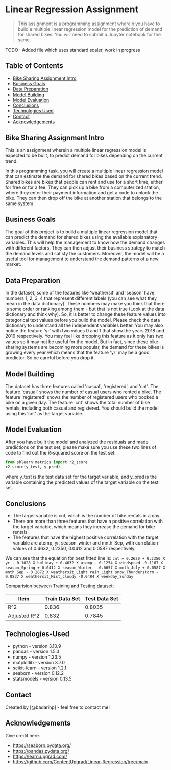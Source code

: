 # Linear Regression Assignment
> This assignment is a programming assignment wherein you have to build a multiple linear regression model for the prediction of demand for shared bikes. You will need to submit a Jupyter notebook for the same.

TODO : Added file which uses standard scaler, work in progress

## Table of Contents
* [Bike Sharing Assignment Intro](#bike-sharing-assignment-intro)
* [Business Goals](#business-goals)
* [Data Preparation](#data-preparation)
* [Model Building](#model-building)
* [Model Evaluation](#model-evaluation)
* [Conclusions](#conclusions)
* [Technologies Used](#technologies-used)
* [Contact](#contact)
* [Acknowledgements](#acknowledgements)

<!-- You can include any other section that is pertinent to your problem -->
## Bike Sharing Assignment Intro
This is an assignment wherein a multiple linear regression model is expected to be built, to predict demand for bikes depending on the current trend.

In this programming task, you will create a multiple linear regression model that can estimate the demand for shared bikes based on the current trend. Shared bikes are bikes that people can rent and use for a short time, either for free or for a fee. They can pick up a bike from a computerized station, where they enter their payment information and get a code to unlock the bike. They can then drop off the bike at another station that belongs to the same system.

## Business Goals
The goal of this project is to build a multiple linear regression model that can predict the demand for shared bikes using the available explanatory variables. This will help the management to know how the demand changes with different factors. They can then adjust their business strategy to match the demand levels and satisfy the customers. Moreover, the model will be a useful tool for management to understand the demand patterns of a new market.

##  Data Preparation
In the dataset, some of the features like 'weathersit' and 'season' have numbers 1, 2, 3, 4 that represent different labels (you can see what they mean in the data dictionary). These numbers may make you think that there is some order or ranking among them - but that is not true (Look at the data dictionary and think why). So, it is better to change these feature values into categorical text values before you build the model. Please check the data dictionary to understand all the independent variables better. You may also notice the feature 'yr' with two values 0 and 1 that show the years 2018 and 2019 respectively. You may feel like dropping this feature as it only has two values so it may not be useful for the model. But in fact, since these bike-sharing systems are becoming more popular, the demand for these bikes is growing every year which means that the feature 'yr' may be a good predictor. So be careful before you drop it.

## Model Building
The dataset has three features called 'casual', 'registered', and 'cnt'. The feature 'casual' shows the number of casual users who rented a bike. The feature 'registered' shows the number of registered users who booked a bike on a given day. The feature 'cnt' shows the total number of bike rentals, including both casual and registered. You should build the model using this 'cnt' as the target variable.

## Model Evaluation
After you have built the model and analyzed the residuals and made predictions on the test set, please make sure you use these two lines of code to find out the R-squared score on the test set:

```python
from sklearn.metrics import r2_score
r2_score(y_test, y_pred)
```

where y_test is the test data set for the target variable, and y_pred is the variable containing the predicted values of the target variable on the test set.


## Conclusions
- The target variable is cnt, which is the number of bike rentals in a day.
- There are more than three features that have a positive correlation with the target variable, which means they increase the demand for bike rentals.
- The features that have the highest positive correlation with the target variable are atemp, yr, season_winter and mnth_Sep, with correlation values of 0.4632, 0.2350, 0.0412 and 0.0587 respectively.

We can see that the equation for best fitted line is:
```cnt = 0.2620 + 0.2350 X yr - 0.1028 X holiday + 0.4632 X atemp - 0.1254 X windspeed -0.1167 X season_Spring + 0.0412 X season_Winter - 0.0657 X mnth_July + 0.0587 X mnth_Sep - 0.2872 X weathersit_Light rain_Light snow_Thunderstorm - 0.0837 X weathersit_Mist_cloudy -0.0484 X weekday_Sunday```

Comparision between Training and Testing dataset:

| **Item**          | **Train Data Set** | **Test Data Set** |
| ----------------- | -------------- | ------------- |
| R^2               |   0.836        | 0.8035        |
| Adjusted R^2      |   0.832        | 0.7845        |

## Technologies-Used
- python - version 3.10.9
- pandas - version 1.5.3
- numpy - version 1.23.5
- matplotlib - version 3.7.0
- scikit-learn - version 1.2.1
- seaborn - version 0.12.2
- statsmodels - version 0.13.5

## Contact
Created by [@badarihp] - feel free to contact me!

## Acknowledgements
Give credit here.
- https://seaborn.pydata.org/
- https://pandas.pydata.org/
- https://learn.upgrad.com/
- https://github.com/ContentUpgrad/Linear-Regression/tree/main 
